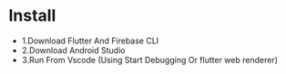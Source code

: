 # Install
- 1.Download Flutter And Firebase CLI
- 2.Download Android Studio
- 3.Run From Vscode (Using Start Debugging Or flutter web renderer)
